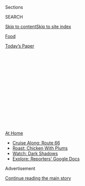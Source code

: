 <div id="app">

<div>

<div>

<div>

<div class="NYTAppHideMasthead css-1q2w90k e1suatyy0">

<div class="section css-ui9rw0 e1suatyy2">

<div class="css-eph4ug er09x8g0">

<div class="css-6n7j50">

</div>

<span class="css-1dv1kvn">Sections</span>

<div class="css-10488qs">

<span class="css-1dv1kvn">SEARCH</span>

</div>

[Skip to content](#site-content)[Skip to site
index](#site-index)

</div>

<div id="masthead-section-label" class="css-1wr3we4 eaxe0e00">

[Food](https://www.nytimes3xbfgragh.onion/section/food)

</div>

<div class="css-10698na e1huz5gh0">

</div>

</div>

<div id="masthead-bar-one" class="section hasLinks css-15hmgas e1csuq9d3">

<div class="css-uqyvli e1csuq9d0">

</div>

<div class="css-1uqjmks e1csuq9d1">

</div>

<div class="css-9e9ivx">

[](https://myaccount.nytimes3xbfgragh.onion/auth/login?response_type=cookie&client_id=vi)

</div>

<div class="css-1bvtpon e1csuq9d2">

[Today’s
Paper](https://www.nytimes3xbfgragh.onion/section/todayspaper)

</div>

</div>

</div>

</div>

<div data-aria-hidden="false">

<div id="site-content" data-role="main">

<div>

<div class="css-1aor85t" style="opacity:0.000000001;z-index:-1;visibility:hidden">

<div class="css-1hqnpie">

<div class="css-epjblv">

<span class="css-17xtcya">[Food](/section/food)</span><span class="css-x15j1o">|</span><span class="css-fwqvlz">5
Standout Recipes From Julia Reed, an Irreverent Voice of the
South</span>

</div>

<div class="css-k008qs">

<div class="css-1iwv8en">

<span class="css-18z7m18"></span>

<div>

</div>

</div>

<span class="css-1n6z4y">https://nyti.ms/31JkzHX</span>

<div class="css-1705lsu">

<div class="css-4xjgmj">

<div class="css-4skfbu" data-role="toolbar" data-aria-label="Social Media Share buttons, Save button, and Comments Panel with current comment count" data-testid="share-tools">

  - 
  - 
  - 
  - 
    
    <div class="css-6n7j50">
    
    </div>

  - 
  - 

</div>

</div>

</div>

</div>

</div>

</div>

<div class="css-13pd83m">

<div id="NYT_TOP_BANNER_REGION">

<div>

<div id="maps-athome-menu" class="section css-l08pwh interactive-content interactive-size-medium">

<div class="css-17ih8de interactive-body">

<div class="at-home-nav__innerContainer">

<div class="at-home-nav__title">

[At
Home](https://www.nytimes3xbfgragh.onion/spotlight/at-home?action=click&pgtype=Article&state=default&region=TOP_BANNER&context=at_home_menu)

</div>

  - [Cruise Along:
    Route 66](https://www.nytimes3xbfgragh.onion/2020/09/07/travel/route-66.html?action=click&pgtype=Article&state=default&region=TOP_BANNER&context=at_home_menu)
  - [Roast: Chicken With
    Plums](https://www.nytimes3xbfgragh.onion/2020/09/04/dining/sheet-pan-chicken.html?action=click&pgtype=Article&state=default&region=TOP_BANNER&context=at_home_menu)
  - [Watch: Dark
    Shadows](https://www.nytimes3xbfgragh.onion/2020/09/04/arts/television/dark-shadows-stream.html?action=click&pgtype=Article&state=default&region=TOP_BANNER&context=at_home_menu)
  - [Explore: Reporters' Google
    Docs](https://www.nytimes3xbfgragh.onion/interactive/2020/at-home/even-more-reporters-editors-diaries-lists-recommendations.html?action=click&pgtype=Article&state=default&region=TOP_BANNER&context=at_home_menu)

</div>

</div>

</div>

</div>

</div>

</div>

<div id="top-wrapper" class="css-1sy8kpn">

<div id="top-slug" class="css-l9onyx">

Advertisement

</div>

[Continue reading the main
story](#after-top)

<div class="ad top-wrapper" style="text-align:center;height:100%;display:block;min-height:250px">

<div id="top" class="place-ad" data-position="top" data-size-key="top">

</div>

</div>

<div id="after-top">

</div>

</div>

<div>

<div id="sponsor-wrapper" class="css-1hyfx7x">

<div id="sponsor-slug" class="css-19vbshk">

Supported by

</div>

[Continue reading the main
story](#after-sponsor)

<div id="sponsor" class="ad sponsor-wrapper" style="text-align:center;height:100%;display:block">

</div>

<div id="after-sponsor">

</div>

</div>

<div class="css-186x18t">

</div>

<div class="css-1vkm6nb ehdk2mb0">

# 5 Standout Recipes From Julia Reed, an Irreverent Voice of the South

</div>

The journalist, who died last week at 59, mixed sophistication and
down-home pleasures in her cooking.

<div class="css-79elbk" data-testid="photoviewer-wrapper">

<div class="css-z3e15g" data-testid="photoviewer-wrapper-hidden">

</div>

<div class="css-1a48zt4 ehw59r15" data-testid="photoviewer-children">

![<span class="css-16f3y1r e13ogyst0" data-aria-hidden="true">Julia Reed
speaking at the Mississippi Book Festival in 2015. She loved it all — a
French 75, a thick Roman steak, chilled crab meat Maison or a pile of
Gulf
shrimp.</span><span class="css-cnj6d5 e1z0qqy90" itemprop="copyrightHolder"><span class="css-1ly73wi e1tej78p0">Credit...</span><span><span>AP
Photo/Rogelio V.
Solis</span></span></span>](https://static01.graylady3jvrrxbe.onion/images/2020/09/02/dining/31reed-cook/merlin_176408811_982c238e-2224-4771-8a69-23f74f8a64b3-articleLarge.jpg?quality=75&auto=webp&disable=upscale)

</div>

</div>

<div class="css-18e8msd">

<div class="css-vp77d3 epjyd6m0">

<div class="css-hus3qt ey68jwv0" data-aria-hidden="true">

[![Kim
Severson](https://static01.graylady3jvrrxbe.onion/images/2018/06/13/multimedia/author-kim-severson/author-kim-severson-thumbLarge.jpg
"Kim Severson")](https://www.nytimes3xbfgragh.onion/by/kim-severson)

</div>

<div class="css-1baulvz">

By [<span class="css-1baulvz last-byline" itemprop="name">Kim
Severson</span>](https://www.nytimes3xbfgragh.onion/by/kim-severson)

</div>

</div>

  - Aug. 31,
    2020

  - 
    
    <div class="css-4xjgmj">
    
    <div class="css-d8bdto" data-role="toolbar" data-aria-label="Social Media Share buttons, Save button, and Comments Panel with current comment count" data-testid="share-tools">
    
      - 
      - 
      - 
      - 
        
        <div class="css-6n7j50">
        
        </div>
    
      - 
      - 
    
    </div>
    
    </div>

</div>

</div>

<div class="section meteredContent css-1r7ky0e" name="articleBody" itemprop="articleBody">

<div class="css-1fanzo5 StoryBodyCompanionColumn">

<div class="css-53u6y8">

Julia Reed, the Southern journalist who [died of
cancer](https://www.nytimes3xbfgragh.onion/aponline/2020/08/29/us/ap-us-obit-julia-reed.html)
on Friday at 59, cooked very much the way she lived. Which is to say,
she was *really* into it. Both her appetite and her writing reflected a
bawdy sophistication wrapped in a very pretty Southern shawl.

Ms. Reed was a daughter of the South and a woman of the world who had
made her name as a writer in Washington D.C., New York City and New
Orleans, eating both high and low in equal measure. She could recommend
a reliable spot for both albóndigas in Spain and hot tamales in
Greenville, Miss., the Delta town where she was born and where she built
a house on some family land a couple of years ago.

Ms. Reed loved it all — a French 75, a thick Roman steak, chilled crab
meat Maison or a pile of Gulf shrimp “boiled for a nano-second and
eaten, still steaming, from the colander in the sink.”

That bit of writing came from her column in the August edition of
[Garden & Gun](https://gardenandgun.com/), the lifestyle magazine out of
Charleston, S.C., that for more than a decade relied on Ms. Reed’s
talents as a contributing editor and writer. In the best tradition of
Southern storytelling, her columns walked the reader along a long and
winding path that turned out to be the perfect way to get to her
destination.

</div>

</div>

<div class="css-1fanzo5 StoryBodyCompanionColumn">

<div class="css-53u6y8">

That August
[column](https://gardenandgun.com/articles/cooking-through-covid/), her
next-to-last, is hard to read. She chronicled the aggressive online
ordering and ambitious recipes that she, like so many of us, embraced
during the early days of the pandemic. She took a side trip into her
experiences reporting on white supremacists, likening them to the biting
buffalo gnats that invaded Greenville last spring. (“These guys were
like the damn gnats: You don’t always see them coming and you don’t know
the harm they’ve done until you are practically bleeding to death.”)

She ended by reflecting on how the small act of cooking can help with
the great reckonings facing America, and some suggestions for what
should be on the table at a funeral lunch. We are in the midst of a
national wake, she wrote, grieving for lives lost and dreams deferred.

But Ms. Reed put cooking at the center of that column. When she wrote
it, she knew that the end of her life was probably not far away. Perhaps
she left it for us as a road map.

<div id="NYT_MAIN_CONTENT_2_REGION" class="css-9tf9ac">

<div>

</div>

</div>

Over the course of her life, Ms. Reed contributed more than 100 recipes
to The New York Times. Here are some of our favorites.

**[Hot Cheese
Olives](https://cooking.nytimes3xbfgragh.onion/recipes/8665-hot-cheese-olives)**

Ms. Reed loved to
[entertain](https://gardenandgun.com/articles/secrets-of-a-southern-hostess/)
(she wrote
[books](https://www.goodreads.com/book/show/26067552-julia-reed-s-south)
about it\!) and hot cheese olives — the classic, easy bites from the
1950s — were regular guests at her parties.

</div>

</div>

<div class="css-1fanzo5 StoryBodyCompanionColumn">

<div class="css-53u6y8">

**[Summer Squash
Casserole](https://cooking.nytimes3xbfgragh.onion/recipes/11404-summer-squash-casserole)**

Every good Southern cook has a summer squash casserole recipe. Ms.
Reed’s is a perfect mix of homey ingredients like crushed Ritz
crackers for lightness and a mix of chopped peppers for character.

**[Roman
Steaks](https://cooking.nytimes3xbfgragh.onion/recipes/6970-roman-steaks)**

Ms. Reed was a traveler, and often told tales about great dishes she
enjoyed abroad. One was the rosemary-scented Roman steak she had at Nino
in Rome. She adapted [Paula
Wolfert’s](https://www.nytimes3xbfgragh.onion/2017/03/21/dining/paula-wolfert-alzheimers.html)version
for us in 2004.

**[Milk
Punch](https://cooking.nytimes3xbfgragh.onion/recipes/1801-milk-punch)**

Ms. Reed famously hated eggnog, but she loved a good milk punch, which
is eggnog’s lighter, frothier cousin. Serve this at lunch, she wrote,
and “by evening, everyone will want a Santa
hat.”

</div>

</div>

<div class="css-79elbk" data-testid="photoviewer-wrapper">

<div class="css-z3e15g" data-testid="photoviewer-wrapper-hidden">

</div>

<div class="css-1a48zt4 ehw59r15" data-testid="photoviewer-children">

![<span class="css-cnj6d5 e1z0qqy90" itemprop="copyrightHolder"><span class="css-1ly73wi e1tej78p0">Credit...</span><span>Craig
Lee for The New York
Times</span></span>](https://static01.graylady3jvrrxbe.onion/images/2020/09/02/dining/31reed-cook2-Pralines/31reed-cook2-Pralines-articleLarge.jpg?quality=75&auto=webp&disable=upscale)

</div>

</div>

<div class="css-1fanzo5 StoryBodyCompanionColumn">

<div class="css-53u6y8">

**[Pralines](https://cooking.nytimes3xbfgragh.onion/recipes/1746-pralines)**

Ms. Reed’s second hometown was New Orleans, where African-American cooks
[adapted](https://www.eater.com/2016/10/27/13422426/praline-new-orleans-pecan-candy)the
French praline to American ingredients. In a rare fit of economy, Ms.
Reed made them for holiday gifts one year, using a recipe from her
friend Mary Cooper, who makes the best pralines she ever tasted.

</div>

</div>

<div>

</div>

<div class="css-1fanzo5 StoryBodyCompanionColumn">

<div class="css-53u6y8">

*Follow* [*NYT Food on Twitter*](https://twitter.com/nytfood) *and*
[*NYT Cooking on Instagram*](https://www.instagram.com/nytcooking/)*,*
[*Facebook*](https://www.facebookcorewwwi.onion/nytcooking/)*,*
[*YouTube*](https://www.youtube.com/nytcooking) *and*
[*Pinterest*](https://www.pinterest.com/nytcooking/)*.* [*Get regular
updates from NYT Cooking, with recipe suggestions, cooking tips and
shopping
advice*](https://www.nytimes3xbfgragh.onion/newsletters/cooking)*.*

</div>

</div>

</div>

<div>

</div>

<div>

</div>

<div>

</div>

<div>

<div id="bottom-wrapper" class="css-1ede5it">

<div id="bottom-slug" class="css-l9onyx">

Advertisement

</div>

[Continue reading the main
story](#after-bottom)

<div id="bottom" class="ad bottom-wrapper" style="text-align:center;height:100%;display:block;min-height:90px">

</div>

<div id="after-bottom">

</div>

</div>

</div>

</div>

</div>

## Site Index

<div>

</div>

## Site Information Navigation

  - [© <span>2020</span> <span>The New York Times
    Company</span>](https://help.nytimes3xbfgragh.onion/hc/en-us/articles/115014792127-Copyright-notice)

<!-- end list -->

  - [NYTCo](https://www.nytco.com/)
  - [Contact
    Us](https://help.nytimes3xbfgragh.onion/hc/en-us/articles/115015385887-Contact-Us)
  - [Work with us](https://www.nytco.com/careers/)
  - [Advertise](https://nytmediakit.com/)
  - [T Brand Studio](http://www.tbrandstudio.com/)
  - [Your Ad
    Choices](https://www.nytimes3xbfgragh.onion/privacy/cookie-policy#how-do-i-manage-trackers)
  - [Privacy](https://www.nytimes3xbfgragh.onion/privacy)
  - [Terms of
    Service](https://help.nytimes3xbfgragh.onion/hc/en-us/articles/115014893428-Terms-of-service)
  - [Terms of
    Sale](https://help.nytimes3xbfgragh.onion/hc/en-us/articles/115014893968-Terms-of-sale)
  - [Site
    Map](https://spiderbites.nytimes3xbfgragh.onion)
  - [Help](https://help.nytimes3xbfgragh.onion/hc/en-us)
  - [Subscriptions](https://www.nytimes3xbfgragh.onion/subscription?campaignId=37WXW)

</div>

</div>

</div>

</div>
